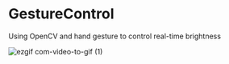 # GestureControl
Using OpenCV and hand gesture to control real-time brightness

![ezgif com-video-to-gif (1)](https://github.com/jimmycychang/GestureControl/assets/103914673/b9843acc-f661-4947-98eb-8b1337e08acc)
